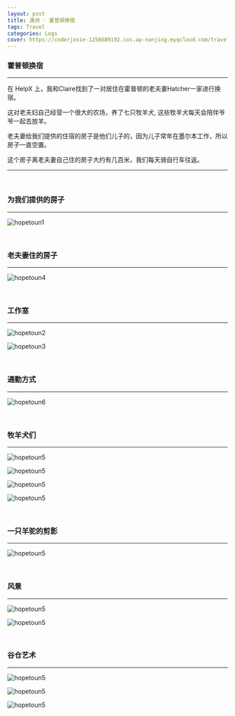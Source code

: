 ```yaml
---
layout: post
title: 澳洲 · 霍普顿换宿
tags: Travel
categories: Logs
cover: https://coderjosie-1258689192.cos.ap-nanjing.myqcloud.com/travel/hopetoun/1357536507.jpg
---
```


### 霍普顿换宿

---

在 HelpX 上，我和Claire找到了一对居住在霍普顿的老夫妻Hatcher一家进行换宿。

这对老夫妇自己经营一个很大的农场，养了七只牧羊犬, 这些牧羊犬每天会陪伴爷爷一起去放羊。

老夫妻给我们提供的住宿的房子是他们儿子的，因为儿子常年在墨尔本工作，所以房子一直空置。

这个房子离老夫妻自己住的房子大约有几百米，我们每天骑自行车往返。

---

<br>

### 为我们提供的房子

---

![hopetoun1](https://coderjosie-1258689192.cos.ap-nanjing.myqcloud.com/travel/hopetoun/503315119.jpg)

<br>

### 老夫妻住的房子

---

![hopetoun4](https://coderjosie-1258689192.cos.ap-nanjing.myqcloud.com/travel/hopetoun/1246712610.jpg)

<br>

### 工作室

---

![hopetoun2](https://coderjosie-1258689192.cos.ap-nanjing.myqcloud.com/travel/hopetoun/21652815.jpg)

![hopetoun3](https://coderjosie-1258689192.cos.ap-nanjing.myqcloud.com/travel/hopetoun/2086570178.jpg)

<br>

### 通勤方式

---

![hopetoun6](https://coderjosie-1258689192.cos.ap-nanjing.myqcloud.com/travel/hopetoun/2053658745.jpg)

<br>

### 牧羊犬们

---

![hopetoun5](https://coderjosie-1258689192.cos.ap-nanjing.myqcloud.com/travel/hopetoun/20170410.jpg)

![hopetoun5](https://coderjosie-1258689192.cos.ap-nanjing.myqcloud.com/travel/hopetoun/1743444288.jpg)

![hopetoun5](https://coderjosie-1258689192.cos.ap-nanjing.myqcloud.com/travel/hopetoun/2021686683.jpg)

![hopetoun5](https://coderjosie-1258689192.cos.ap-nanjing.myqcloud.com/travel/hopetoun/523079919.jpg)

<br>

### 一只羊驼的剪影

---

![hopetoun5](https://coderjosie-1258689192.cos.ap-nanjing.myqcloud.com/travel/hopetoun/2105082563.jpg)

<br>

### 风景

---

![hopetoun5](https://coderjosie-1258689192.cos.ap-nanjing.myqcloud.com/travel/hopetoun/1148272684.jpg)

![hopetoun5](https://coderjosie-1258689192.cos.ap-nanjing.myqcloud.com/travel/hopetoun/649463564.jpg)

<br>

### 谷仓艺术

---

![hopetoun5](https://coderjosie-1258689192.cos.ap-nanjing.myqcloud.com/travel/hopetoun/1357536507.jpg)

![hopetoun5](https://coderjosie-1258689192.cos.ap-nanjing.myqcloud.com/travel/hopetoun/1152997731.jpg)

![hopetoun5](https://coderjosie-1258689192.cos.ap-nanjing.myqcloud.com/travel/hopetoun/20170402.jpg)




